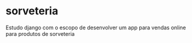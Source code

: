 # sorveteria
Estudo django com o escopo de desenvolver um app para vendas online para produtos de sorveteria